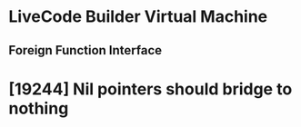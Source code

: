 # LiveCode Builder Virtual Machine
## Foreign Function Interface

# [19244] Nil pointers should bridge to nothing
